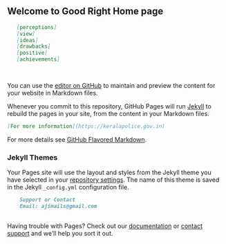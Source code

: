 ## Welcome to Good Right Home page

```markdown
   [perceptions]
   [view]
   [ideas]
   [drawbacks]
   [positive]
   [achievements]
   
   
```  

You can use the [editor on GitHub](https://github.com/Kurumban/goodright/edit/master/index.md) to maintain and preview the content for your website in Markdown files.

Whenever you commit to this repository, GitHub Pages will run [Jekyll](https://jekyllrb.com/) to rebuild the pages in your site, from the content in your Markdown files.



```markdown
[For more information](https://keralapolice.gov.in) 
```

For more details see [GitHub Flavored Markdown](https://guides.github.com/features/mastering-markdown/).

### Jekyll Themes

Your Pages site will use the layout and styles from the Jekyll theme you have selected in your [repository settings](https://github.com/Kurumban/goodright/settings). The name of this theme is saved in the Jekyll `_config.yml` configuration file.

```markdown
    Support or Contact
    Email: ajimails@gmail.com
   
```  

Having trouble with Pages? Check out our [documentation](https://help.github.com/categories/github-pages-basics/) or [contact support](https://github.com/contact) and we’ll help you sort it out.
